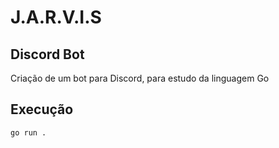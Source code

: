 # J.A.R.V.I.S 
## Discord Bot

Criação de um bot para Discord, para estudo da linguagem Go

## Execução
```
go run .
```